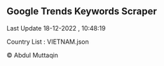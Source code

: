 

## Google Trends Keywords Scraper 
 
Last Update 18-12-2022 , 10:48:19

Country List :
VIETNAM.json



© Abdul Muttaqin 
